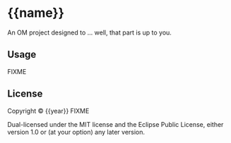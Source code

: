 # {{name}}

An OM project designed to ... well, that part is up to you.

## Usage

FIXME

## License

Copyright © {{year}} FIXME

Dual-licensed under the MIT license and the Eclipse Public License,
either version 1.0 or (at your option) any later version.
